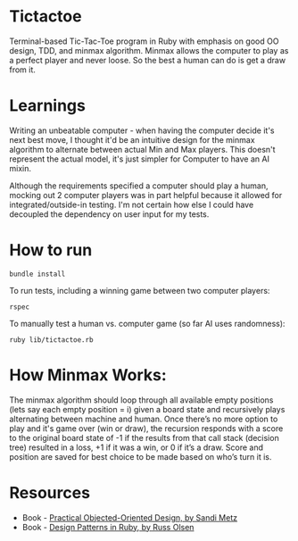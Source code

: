 # Tictactoe

Terminal-based Tic-Tac-Toe program in Ruby with emphasis on good OO design, TDD, and minmax algorithm. Minmax allows the computer to play as a perfect player and never loose. So the best a human can do is get a draw from it.

# Learnings

Writing an unbeatable computer - when having the computer decide it's next best move, I thought it'd be an intuitive design for the minmax algorithm to alternate between actual Min and Max players. This doesn't represent the actual model, it's just simpler for Computer to have an AI mixin.

Although the requirements specified a computer should play a human, mocking out 2 computer players was in part helpful because it allowed for integrated/outside-in testing. I'm not certain how else I could have decoupled the dependency on user input for my tests.

# How to run

`bundle install`

To run tests, including a winning game between two computer players:

```
rspec
```

To manually test a human vs. computer game (so far AI uses randomness):

```
ruby lib/tictactoe.rb
```

# How Minmax Works:

The minmax algorithm should loop through all available empty positions (lets say each empty position = i) given a board state and recursively plays alternating between machine and human. Once there’s no more option to play and it's game over (win or draw), the recursion responds with a score to the original board state of -1 if the results from that call stack (decision tree) resulted in a loss, +1 if it was a win, or 0 if it’s a draw. Score and position are saved for best choice to be made based on who’s turn it is.

# Resources

- Book - [Practical Objected-Oriented Design, by Sandi Metz](http://www.amazon.com/gp/product/0321721330/ref=as_li_tl?ie=UTF8&camp=1789&creative=9325&creativeASIN=0321721330&linkCode=as2&tag=poodrcom-20&linkId=ET7AID4TCBRNHOQT)
- Book - [Design Patterns in Ruby, by Russ Olsen](http://www.amazon.com/Design-Patterns-Ruby-Russ-Olsen/dp/0321490452)

